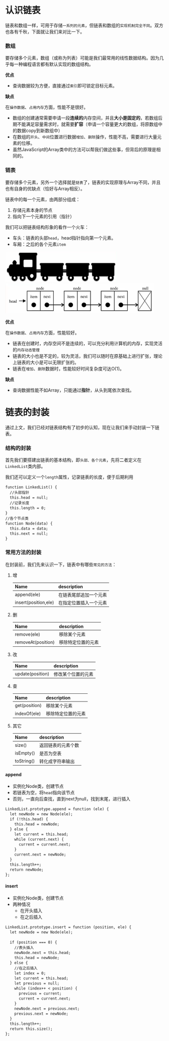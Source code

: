 # 认识链表

链表和数组一样，可用于存储`一系列的元素`，但链表和数组的`实现机制完全不同`。双方也各有千秋，下面就让我们来对比一下。

### 数组

​	要存储多个元素，数组（或称为列表）可能是我们最常用的线性数据结构。因为几乎每一种编程语言都有默认实现的数组结构。

**优点**

* 查询数据较为方便，直接通过`索引`即可锁定目标元素。

**缺点**

在`操作数据`、`占用内存`方面，性能不是很好。

* 数组的创建通常需要申请一段**连续的**内存空间，并且**大小是固定的**，若数组后期不能满足容量需求时，就需要**扩容**（申请一个容量更大的数组，将原数组中的数据copy到新数组中）
* 在数组的`开头`、`中间`位置进行数据`增加`、`删除`操作，性能不高，需要进行大量元素的位移。
* 虽然JavaScript的Array类中的方法可以帮我们做这些事，但背后的原理是相同的。

### 链表

​	要存储多个元素，另外一个选择就是`链表`了，链表的实现原理与Array不同，并且也有自身的优缺点（恰好与Array相反）。

链表中的每一个元素，由两部分组成：

1. 存储元素本身的节点
2. 指向下一个元素的引用（指针）

我们可以把链表结构形象的看作一个火车：

* 车头：链表的头部`head`，head指针指向第一个元素。
* 车厢：之后的各个元素`item`

<img src="链表.assets/001.png" alt="001" style="zoom:50%;" />

<img src="链表.assets/002.png" alt="002" style="zoom:60%;" />



**优点**

在`操作数据`、`占用内存`方面，性能较好。

* 链表在创建时，内存空间不是连续的，可以充分利用计算机的内存，实现灵活的`内存动态管理`
* 链表的大小也是不定的，较为灵活，我们可以随时在原基础上进行扩张，理论上链表的大小是可以无限扩张的。
* 链表在`增加`、`删除`数据时，性能较好时间复杂度可达O(1)。

**缺点**

* 查询数据性能不如Array，只能通过**指针**，从头到尾依次查找。

# 链表的封装

​	通过上文，我们已经对链表结构有了初步的认知，现在让我们来手动封装一下链表。

### 结构的封装

​	首先我们要搭建出链表的基本结构，即`头部、各个元素`，先将二者定义在`LinkedList`类内部。

​	我们还可以定义一个`length`属性，记录链表的长度，便于后期利用

```
function LinkedList() {
  //头部指针
  this.head = null;
  //记录长度
  this.length = 0;
}
//各个节点类
function Node(data) {
  this.data = data;
  this.next = null;
}
```

### 常用方法的封装

在封装前，我们先来认识一下，链表中有哪些`常见的方法`：

1. 增

   | Name                 | description            |
   | -------------------- | ---------------------- |
   | append(ele)          | 在链表尾部追加一个元素 |
   | insert(position,ele) | 在指定位置插入一个元素 |

2. 删

   | Name               | description        |
   | ------------------ | ------------------ |
   | remove(ele)        | 移除某个元素       |
   | removeAt(position) | 移除特定位置的元素 |

3. 改

   | Name             | description        |
   | ---------------- | ------------------ |
   | update(position) | 修改某个位置的元素 |

4. 查

   | Name          | description        |
   | ------------- | ------------------ |
   | get(position) | 移除某个元素       |
   | indexOf(ele)  | 移除特定位置的元素 |

5. 其它

   | Name       | description        |
   | ---------- | ------------------ |
   | size()     | 返回链表的元素个数 |
   | isEmpty()  | 是否为空表         |
   | toString() | 转化成字符串输出   |

#### append

* 实例化Node类，创建节点
* 若链表为空，将`head`指向该节点
* 否则，一直向后查找，直到next为null，找到末尾，进行插入

```
LinkedList.prototype.append = function (ele) {
  let newNode = new Node(ele);
  if (!this.head) {
    this.head = newNode;
  } else {
    let current = this.head;
    while (current.next) {
      current = current.next;
    }
    current.next = newNode;
  }
  this.length++;
  return newNode;
};
```

#### insert

* 实例化Node类，创建节点
* 两种情况
  * 在开头插入
  * 在之后插入

```
LinkedList.prototype.insert = function (position, ele) {
  let newNode = new Node(ele);
  
  if (position === 0) {
  	//表头插入
    newNode.next = this.head;
    this.head = newNode;
  } else {
  	//在之后插入
    let index = 0;
    let current = this.head;
    let previous = null;
    while (index++ < position) {
      previous = current;
      current = current.next;
    }
    newNode.next = previous.next;
    previous.next = newNode;
  }
  this.length++;
  return this.size();
};
```

